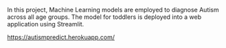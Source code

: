 In this project, Machine Learning models are employed to diagnose Autism across all age groups. The model for toddlers is deployed into a web application using Streamlit.

https://autismpredict.herokuapp.com/
